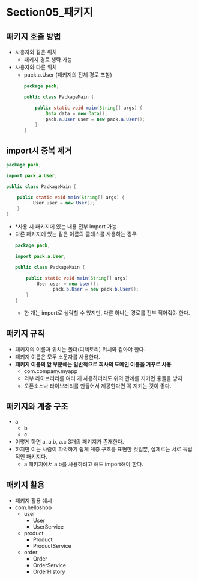 # Section05\_패키지

## 패키지 호출 방법

- 사용자와 같은 위치
  - 패키지 경로 생략 가능
- 사용자와 다른 위치
  - pack.a.User (패키지의 전체 경로 포함)
    ```java
    package pack;

    public class PackageMain {

        public static void main(String[] args) {
            Data data = new Data();
            pack.a.User user = new pack.a.User();
        }
    }
    ```

## import시 중복 제거

```java
package pack;

import pack.a.User;

public class PackageMain {

    public static void main(String[] args) {
	      User user = new User();
    }
}
```

- \*사용 시 패키지에 있는 내용 전부 import 가능
- 다른 패키지에 있는 같은 이름의 클래스를 사용하는 경우
  ```java
  package pack;

  import pack.a.User;

  public class PackageMain {

      public static void main(String[] args)
  	      User user = new User();
  				pack.b.User = new pack.b.User();
      }
  }
  ```
  - 한 개는 import로 생략할 수 있지만, 다른 하나는 경로를 전부 적어줘야 한다.

## 패키지 규칙

- 패키지의 이름과 위치는 폴더(디렉토리) 위치와 같아야 한다.
- 패키지 이름은 모두 소문자를 사용한다.
- **패키지 이름의 앞 부분에는 일반적으로 회사의 도메인 이름을 거꾸로 사용**
  - com.company.myapp
  - 외부 라이브러리를 여러 개 사용하더라도 위의 관례를 지키면 충돌을 방지
  - 오픈소스나 라이브러리를 만들어서 제공한다면 꼭 지키는 것이 좋다.

## 패키지와 계층 구조

- a
  - b
  - c
- 이렇게 하면 a, a.b, a.c 3개의 패키지가 존재한다.
- 하지만 이는 사람이 파악하기 쉽게 계층 구조를 표현한 것일뿐, 실제로는 서로 독립적인 패키지다.
  - a 패키지에서 a.b를 사용하려고 해도 import해야 한다.

## 패키지 활용

- 패키지 활용 예시
- com.helloshop
  - user
    - User
    - UserService
  - product
    - Product
    - ProductService
  - order
    - Order
    - OrderService
    - OrderHistory

